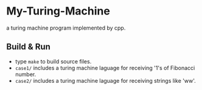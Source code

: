# My-Turing-Machine
a turing machine program implemented by cpp.
## Build & Run
- type `make` to build source files.  
- `case1/` includes a turing machine laguage for receiving '1's of Fibonacci number.  
- `case2/` includes a turing machine laguage for receiving strings like 'ww'.
